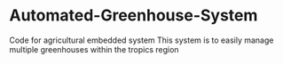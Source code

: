 Automated-Greenhouse-System
===========================

Code for agricultural embedded system
This system is to easily manage multiple greenhouses within the tropics region
